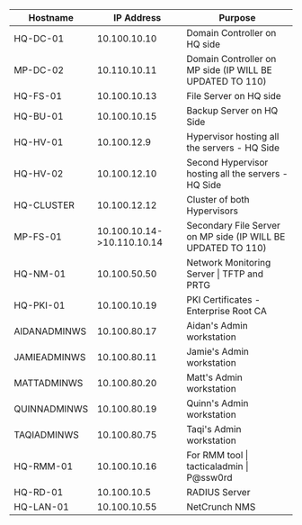 
| Hostname     | IP Address                 | Purpose                                                      |
| ------------ | -------------------------- | ------------------------------------------------------------ |
| HQ-DC-01     | 10.100.10.10               | Domain Controller on HQ side                                 |
| MP-DC-02     | 10.110.10.11               | Domain Controller on MP side (IP WILL BE UPDATED TO 110)     |
| HQ-FS-01     | 10.100.10.13               | File Server on HQ side                                       |
| HQ-BU-01     | 10.100.10.15               | Backup Server on HQ Side                                     |
| HQ-HV-01     | 10.100.12.9                | Hypervisor hosting all the servers - HQ Side                 |
| HQ-HV-02     | 10.100.12.10               | Second Hypervisor hosting all the servers - HQ Side          |
| HQ-CLUSTER   | 10.100.12.12               | Cluster of both Hypervisors                                  |
| MP-FS-01     | 10.100.10.14->10.110.10.14 | Secondary File Server on MP side (IP WILL BE UPDATED TO 110) |
| HQ-NM-01     | 10.100.50.50               | Network Monitoring Server \| TFTP and PRTG                   |
| HQ-PKI-01    | 10.100.10.19               | PKI Certificates - Enterprise Root CA                        |
| AIDANADMINWS | 10.100.80.17               | Aidan's Admin workstation                                    |
| JAMIEADMINWS | 10.100.80.11               | Jamie's Admin workstation                                    |
| MATTADMINWS  | 10.100.80.20               | Matt's Admin workstation                                     |
| QUINNADMINWS | 10.100.80.19               | Quinn's Admin workstation                                    |
| TAQIADMINWS  | 10.100.80.75               | Taqi's Admin workstation                                     |
| HQ-RMM-01    | 10.100.10.16               | For RMM tool \| tacticaladmin \| P@ssw0rd                    |
| HQ-RD-01     | 10.100.10.5                | RADIUS Server                                                |
| HQ-LAN-01    | 10.100.10.55               | NetCrunch NMS                                                |
